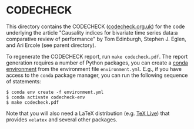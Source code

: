 # CODECHECK

This directory contains the CODECHECK ([codecheck.org.uk](https://codecheck.org.uk)) for the code underlying the article "Causality indices for bivariate time series data:a comparative review of performance" by Tom Edinburgh, Stephen J. Eglen, and Ari Ercole (see parent directory).

To regenerate the CODECHECK report, run `make codecheck.pdf`. The report generation requires a number of Python packages, you can create a [conda environment](https://docs.conda.io/) from the environment file `environment.yml`. E.g., if you have access to the `conda` package manager, you can run the following sequence of statements:
```console
$ conda env create -f environment.yml
$ conda activate codecheck-env 
$ make codecheck.pdf
```

Note that you will also need a LaTeX distribution (e.g. [TeX Live](https://www.tug.org/texlive/)) that provides `xelatex` and several other packages.
